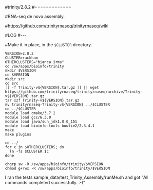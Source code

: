 #trinity/2.8.2
#=============

#RNA-seq de novo assembly.

#<https://github.com/trinityrnaseq/trinityrnaseq/wiki>

#LOG
#---

#Make it in place, in the `$CLUSTER` directory.

    VERSION=2.8.2
    CLUSTER=rackham
    OTHERCLUSTERS="bianca irma"
    cd /sw/apps/bioinfo/trinity
    mkdir $VERSION
    cd $VERSION
    mkdir src
    cd src
    [[ -f Trinity-v${VERSION}.tar.gz ]] || wget https://github.com/trinityrnaseq/trinityrnaseq/archive/Trinity-v${VERSION}.tar.gz
    tar xzf Trinity-v${VERSION}.tar.gz 
    mv trinityrnaseq-Trinity-v${VERSION} ../$CLUSTER
    cd ../$CLUSTER
    module load cmake/3.7.2
    module load gcc/6.3.0
    module load java/sun_jdk1.8.0_151
    module load bioinfo-tools bowtie2/2.3.4.1
    make
    make plugins

    cd ../
    for c in $OTHERCLUSTERS; do
      ln -fs $CLUSTER $c
    done

    chgrp sw -R /sw/apps/bioinfo/trinity/$VERSION
    chmod g+rwx -R /sw/apps/bioinfo/trinity/$VERSION


I ran the tests sample_data/test_Trinity_Assembly/runMe.sh and got "All commands completed successfully. :-)"
